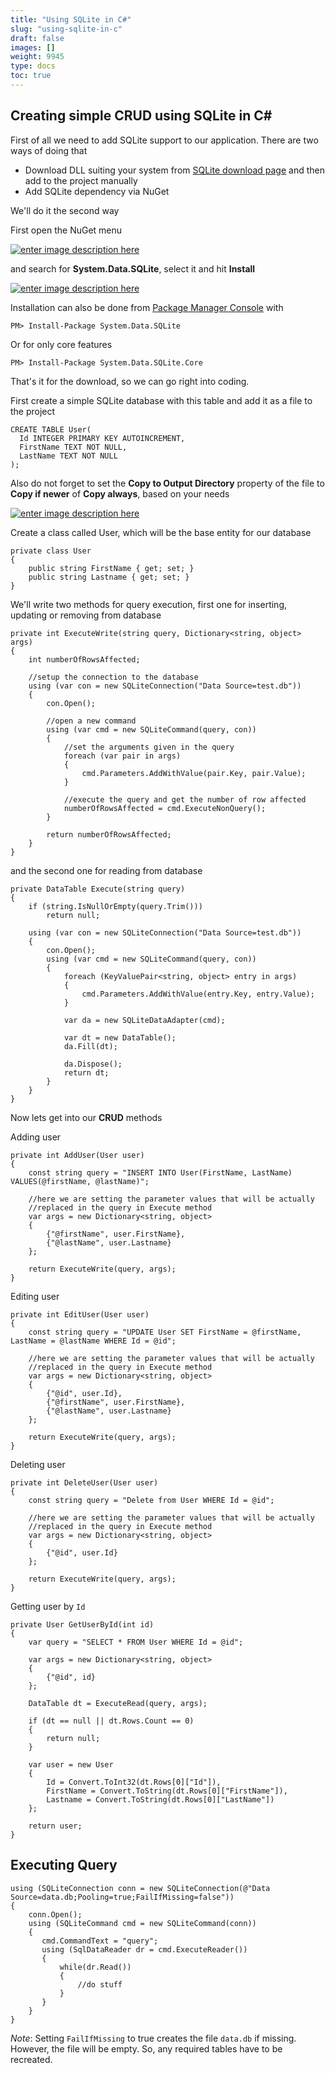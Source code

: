 ```yaml
---
title: "Using SQLite in C#"
slug: "using-sqlite-in-c"
draft: false
images: []
weight: 9945
type: docs
toc: true
---
```


## Creating simple CRUD using SQLite in C#
First of all we need to add SQLite support to our application. There are two ways of doing that

 - Download DLL suiting your system from <a href="https://sqlite.org/download.html">SQLite download page</a> and then add to the project manually
 - Add SQLite dependency via NuGet

We'll do it the second way

First open the NuGet menu

[![enter image description here][1]][1]


and search for **System.Data.SQLite**, select it and hit **Install**

[![enter image description here][2]][2]

Installation can also be done from [Package Manager Console][3] with

    PM> Install-Package System.Data.SQLite

Or for only core features

    PM> Install-Package System.Data.SQLite.Core 

That's it for the download, so we can go right into coding.

First create a simple SQLite database with this table and add it as a file to the project

    CREATE TABLE User(
      Id INTEGER PRIMARY KEY AUTOINCREMENT,
      FirstName TEXT NOT NULL,
      LastName TEXT NOT NULL
    );

Also do not forget to set the **Copy to Output Directory** property of the file to **Copy if newer** of **Copy always**, based on your needs

[![enter image description here][4]][4]

Create a class called User, which will be the base entity for our database

    private class User
    {
        public string FirstName { get; set; }
        public string Lastname { get; set; }
    }

We'll write two methods for query execution, first one for inserting, updating or removing from database

    private int ExecuteWrite(string query, Dictionary<string, object> args)
    {
        int numberOfRowsAffected;

        //setup the connection to the database
        using (var con = new SQLiteConnection("Data Source=test.db"))
        {
            con.Open();
            
            //open a new command
            using (var cmd = new SQLiteCommand(query, con))
            {
                //set the arguments given in the query
                foreach (var pair in args)
                {
                    cmd.Parameters.AddWithValue(pair.Key, pair.Value);
                }

                //execute the query and get the number of row affected
                numberOfRowsAffected = cmd.ExecuteNonQuery();
            }

            return numberOfRowsAffected;
        }
    }

and the second one for reading from database

    private DataTable Execute(string query)
    {
        if (string.IsNullOrEmpty(query.Trim()))
            return null;

        using (var con = new SQLiteConnection("Data Source=test.db"))
        {
            con.Open();
            using (var cmd = new SQLiteCommand(query, con))
            {
                foreach (KeyValuePair<string, object> entry in args)
                {
                    cmd.Parameters.AddWithValue(entry.Key, entry.Value);
                }

                var da = new SQLiteDataAdapter(cmd);

                var dt = new DataTable();
                da.Fill(dt);

                da.Dispose();
                return dt;
            }
        }
    }


Now lets get into our **CRUD** methods

Adding user

    private int AddUser(User user)
    {
        const string query = "INSERT INTO User(FirstName, LastName) VALUES(@firstName, @lastName)";

        //here we are setting the parameter values that will be actually 
        //replaced in the query in Execute method
        var args = new Dictionary<string, object>
        {
            {"@firstName", user.FirstName},
            {"@lastName", user.Lastname}
        };

        return ExecuteWrite(query, args);
    }


Editing user

    private int EditUser(User user)
    {
        const string query = "UPDATE User SET FirstName = @firstName, LastName = @lastName WHERE Id = @id";

        //here we are setting the parameter values that will be actually 
        //replaced in the query in Execute method
        var args = new Dictionary<string, object>
        {
            {"@id", user.Id},
            {"@firstName", user.FirstName},
            {"@lastName", user.Lastname}
        };

        return ExecuteWrite(query, args);
    }
    
Deleting user

    private int DeleteUser(User user)
    {
        const string query = "Delete from User WHERE Id = @id";

        //here we are setting the parameter values that will be actually 
        //replaced in the query in Execute method
        var args = new Dictionary<string, object>
        {
            {"@id", user.Id}
        };

        return ExecuteWrite(query, args);
    }

Getting user by `Id`

    private User GetUserById(int id)
    {
        var query = "SELECT * FROM User WHERE Id = @id";

        var args = new Dictionary<string, object>
        {
            {"@id", id}
        };

        DataTable dt = ExecuteRead(query, args);

        if (dt == null || dt.Rows.Count == 0)
        {
            return null;
        }

        var user = new User
        {
            Id = Convert.ToInt32(dt.Rows[0]["Id"]),
            FirstName = Convert.ToString(dt.Rows[0]["FirstName"]),
            Lastname = Convert.ToString(dt.Rows[0]["LastName"])
        };

        return user;
    }


  [1]: http://i.stack.imgur.com/owqid.png
  [2]: http://i.stack.imgur.com/4N4MH.png
  [3]: https://docs.nuget.org/ndocs/tools/package-manager-console
  [4]: http://i.stack.imgur.com/baf9b.png

## Executing Query

    using (SQLiteConnection conn = new SQLiteConnection(@"Data Source=data.db;Pooling=true;FailIfMissing=false"))
    {
        conn.Open();
        using (SQLiteCommand cmd = new SQLiteCommand(conn))
        {
           cmd.CommandText = "query";
           using (SqlDataReader dr = cmd.ExecuteReader())
           {
               while(dr.Read())
               {
                   //do stuff
               }
           }
        }
    }
    
*Note*: Setting `FailIfMissing` to true creates the file `data.db` if missing. However, the file will be empty. So, any required tables have to be recreated.


